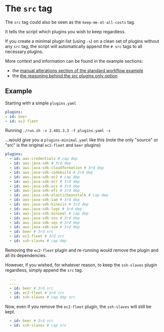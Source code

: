 # The `src` tag

The `src` tag could also be seen as the `keep-me-at-all-costs` tag.

It tells the script which plugins you wish to keep regardless.

If you create a minimal plugin list (using `-s`) on a clean set of plugins without any `src` tag, the script will automatically append the `# src` tags to all necessary plugins.

More context and information can be found in the example sections:

- the [manual alterations section of the standard workflow example](../workflow-standard-steps/README.md#manual-alterations)
- the [the reasoning behind the src plugins only option](../workflow-standard-steps/README.md#the-reasoning-behind-the--a-source-plugins-only-option)

## Example

Starting with a simple `plugins.yaml`

```yaml
plugins:
- id: beer
- id: ec2-fleet
```

Running `./run.sh -v 2.401.3.3 -f plugins.yaml -s`

...would give you a `plugins-minimal.yaml` like this (note the only "source" or "src" is the original `ec2-fleet` and `beer` plugins)

```yaml
plugins:
  - id: aws-credentials # cap dep
  - id: aws-java-sdk # 3rd dep
  - id: aws-java-sdk-cloudformation # 3rd dep
  - id: aws-java-sdk-codebuild # 3rd dep
  - id: aws-java-sdk-ec2 # cap dep
  - id: aws-java-sdk-ecr # 3rd dep
  - id: aws-java-sdk-ecs # 3rd dep
  - id: aws-java-sdk-efs # 3rd dep
  - id: aws-java-sdk-elasticbeanstalk # cap dep
  - id: aws-java-sdk-iam # 3rd dep
  - id: aws-java-sdk-kinesis # 3rd dep
  - id: aws-java-sdk-logs # 3rd dep
  - id: aws-java-sdk-minimal # cap dep
  - id: aws-java-sdk-sns # 3rd dep
  - id: aws-java-sdk-sqs # 3rd dep
  - id: aws-java-sdk-ssm # 3rd dep
  - id: beer # 3rd src
  - id: ec2-fleet # 3rd src
  - id: ssh-slaves # cap dep
```

Removing the `ec2-fleet` plugin and re-running would remove the plugin and all its dependencies.

However, if you wished, for whatever reason, to keep the `ssh-slaves` plugin regardless, simply append the `src` tag.

```yaml
  ...
  ...
  - id: beer # 3rd src
  - id: ec2-fleet # 3rd src
  - id: ssh-slaves # cap dep src
```

Now, even if you remove the `ec2-fleet` plugin, the `ssh-slaves` will still be kept.

```yaml
  - id: beer # 3rd src
  - id: ssh-slaves # cap src
```
